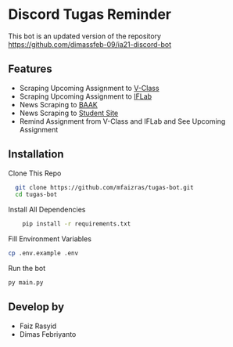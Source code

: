 # Discord Tugas Reminder
This bot is an updated version of the repository <a href="https://github.com/dimassfeb-09/ia21-discord-bot">https://github.com/dimassfeb-09/ia21-discord-bot</a>
## Features

- Scraping Upcoming Assignment to [V-Class](https://v-class.gunadarma.ac.id/)
- Scraping Upcoming Assignment to [IFLab](https://praktikum-iflab.gunadarma.ac.id/)
- News Scraping to [BAAK](https://baak.gunadarma.ac.id/berita)
- News Scraping to [Student Site](https://studentsite.gunadarma.ac.id/index.php/site/news)
- Remind Assignment from V-Class and IFLab and See Upcoming Assignment
## Installation

Clone This Repo

```bash
  git clone https://github.com/mfaizras/tugas-bot.git
  cd tugas-bot
```
Install All Dependencies
```bash
    pip install -r requirements.txt
```
Fill Environment Variables
```bash
cp .env.example .env
```
Run the bot
```bash
py main.py
```

## Develop by 
- Faiz Rasyid
- Dimas Febriyanto
